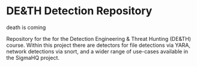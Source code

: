 # DE&TH Detection Repository
death is coming

Repository for the for the Detection Engineering & Threat Hunting (DE&TH) course. Within this project there are detectors for file detections via YARA, network detections via snort, and a wider range of use-cases available in the SigmaHQ project.
